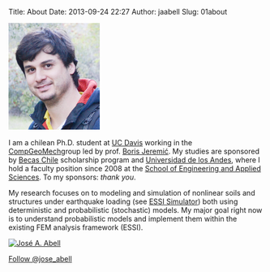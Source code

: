 Title: About 
Date: 2013-09-24 22:27
Author: jaabell
Slug: 01about

[![me][]][me]

I am a chilean Ph.D. student at [UC Davis][] working in the
[CompGeoMech][]group led by prof. [Boris Jeremić][]. My studies are
sponsored by [Becas Chile][] scholarship program and [Universidad de los
Andes][], where I hold a faculty position since 2008 at the [School of
Engineering and Applied Sciences][]. To my sponsors: *thank you*.

My research focuses on to modeling and simulation of nonlinear soils and
structures under earthquake loading (see [ESSI Simulator][]) both using
deterministic and probabilistic (stochastic) models. My major goal right
now is to understand probabilistic models and implement them within the
existing FEM analysis framework (ESSI).

<a title="José A. Abell" href="https://www.researchgate.net/profile/Jose_Abell/"><img src="https://www.researchgate.net/images/public/profile_share_badge.png" alt="José A. Abell" /></a>

<a href="https://twitter.com/jose_abell" 
	class="twitter-follow-button" 
	data-show-count="true" 
	data-size="large" 
	data-show-screen-name="true">
	Follow @jose_abell
</a>
<script>!function(d,s,id){var js,fjs=d.getElementsByTagName(s)[0],p=/^http:/.test(d.location)?'http':'https';if(!d.getElementById(id)){js=d.createElement(s);js.id=id;js.src=p+'://platform.twitter.com/widgets.js';fjs.parentNode.insertBefore(js,fjs);}}(document, 'script', 'twitter-wjs');
</script>



  [UC Davis]: http://cee.engr.ucdavis.edu/
  [CompGeoMech]: http://sokocalo.engr.ucdavis.edu/~jeremic/research/index.html
    "CompGeoMech"
  [Boris Jeremić]: http://sokocalo.engr.ucdavis.edu/~jeremic/
  [Becas Chile]: http://www.becaschile.cl
  [Universidad de los Andes]: http://www.uandes.cl
  [School of Engineering and Applied Sciences]: http://ing.uandes.cl
  [ESSI Simulator]: http://nrc-essi-simulator.info/
  [me]: /images/me.png 